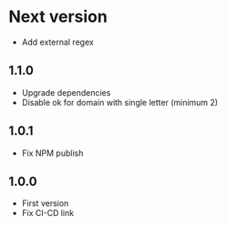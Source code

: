 # Next version
+ Add external regex

## 1.1.0
+ Upgrade dependencies
+ Disable ok for domain with single letter (minimum 2)

## 1.0.1
+ Fix NPM publish

## 1.0.0
+ First version
+ Fix CI-CD link